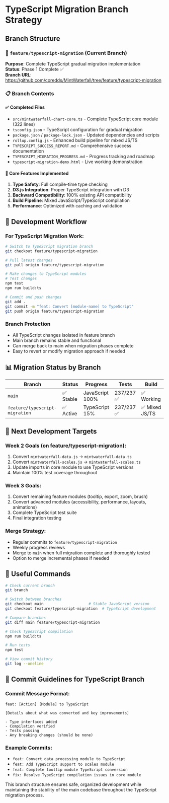 # TypeScript Migration Branch Strategy

## Branch Structure

### 🌟 `feature/typescript-migration` (Current Branch)
**Purpose**: Complete TypeScript gradual migration implementation  
**Status**: Phase 1 Complete ✅  
**Branch URL**: https://github.com/coredds/MintWaterfall/tree/feature/typescript-migration

### 📋 Branch Contents

#### ✅ Completed Files
- `src/mintwaterfall-chart-core.ts` - Complete TypeScript core module (322 lines)
- `tsconfig.json` - TypeScript configuration for gradual migration
- `package.json` / `package-lock.json` - Updated dependencies and scripts
- `rollup.config.js` - Enhanced build pipeline for mixed JS/TS
- `TYPESCRIPT_SUCCESS_REPORT.md` - Comprehensive success documentation
- `TYPESCRIPT_MIGRATION_PROGRESS.md` - Progress tracking and roadmap
- `typescript-migration-demo.html` - Live working demonstration

#### 🎯 Core Features Implemented
1. **Type Safety**: Full compile-time type checking
2. **D3.js Integration**: Proper TypeScript integration with D3
3. **Backward Compatibility**: 100% existing API compatibility
4. **Build Pipeline**: Mixed JavaScript/TypeScript compilation
5. **Performance**: Optimized with caching and validation

## 🚀 Development Workflow

### For TypeScript Migration Work:
```bash
# Switch to TypeScript migration branch
git checkout feature/typescript-migration

# Pull latest changes
git pull origin feature/typescript-migration

# Make changes to TypeScript modules
# Test changes
npm test
npm run build:ts

# Commit and push changes
git add .
git commit -m "feat: Convert [module-name] to TypeScript"
git push origin feature/typescript-migration
```

### Branch Protection
- All TypeScript changes isolated in feature branch
- Main branch remains stable and functional
- Can merge back to main when migration phases complete
- Easy to revert or modify migration approach if needed

## 📊 Migration Status by Branch

| Branch | Status | Progress | Tests | Build |
|--------|--------|----------|-------|-------|
| `main` | ✅ Stable | JavaScript 100% | 237/237 ✅ | ✅ Working |
| `feature/typescript-migration` | ✅ Active | TypeScript 15% | 237/237 ✅ | ✅ Mixed JS/TS |

## 🎯 Next Development Targets

### Week 2 Goals (on feature/typescript-migration):
1. Convert `mintwaterfall-data.js` → `mintwaterfall-data.ts`
2. Convert `mintwaterfall-scales.js` → `mintwaterfall-scales.ts`
3. Update imports in core module to use TypeScript versions
4. Maintain 100% test coverage throughout

### Week 3 Goals:
1. Convert remaining feature modules (tooltip, export, zoom, brush)
2. Convert advanced modules (accessibility, performance, layouts, animations)
3. Complete TypeScript test suite
4. Final integration testing

### Merge Strategy:
- Regular commits to `feature/typescript-migration`
- Weekly progress reviews
- Merge to `main` when full migration complete and thoroughly tested
- Option to merge incremental phases if needed

## 🔗 Useful Commands

```bash
# Check current branch
git branch

# Switch between branches
git checkout main                    # Stable JavaScript version
git checkout feature/typescript-migration  # TypeScript development

# Compare branches
git diff main feature/typescript-migration

# Check TypeScript compilation
npm run build:ts

# Run tests
npm test

# View commit history
git log --oneline
```

## 📝 Commit Guidelines for TypeScript Branch

### Commit Message Format:
```
feat: [Action] [Module] to TypeScript

[Details about what was converted and key improvements]

- Type interfaces added
- Compilation verified
- Tests passing
- Any breaking changes (should be none)
```

### Example Commits:
- `feat: Convert data processing module to TypeScript`
- `feat: Add TypeScript support to scales module`
- `feat: Complete tooltip module TypeScript conversion`
- `fix: Resolve TypeScript compilation issues in core module`

This branch structure ensures safe, organized development while maintaining the stability of the main codebase throughout the TypeScript migration process.

